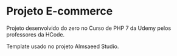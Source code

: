 # Projeto E-commerce

Projeto desenvolvido do zero no Curso de PHP 7 da Udemy pelos professores da HCode.

Template usado no projeto Almsaeed Studio.
